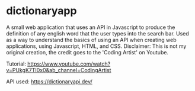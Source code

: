 # dictionaryapp

A small web application that uses an API in Javascript to produce the definition of any english word that the user types into the search bar. Used as a way to
understand the basics of using an API when creating web applications, using Javascript, HTML, and CSS. Disclaimer: This is not my original creation, the credit
goes to the 'Coding Artist' on Youtube.

Tutorial:
https://www.youtube.com/watch?v=PUkgK7TI0x0&ab_channel=CodingArtist

API used:
https://dictionaryapi.dev/
